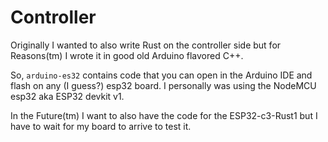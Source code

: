 # Controller

Originally I wanted to also write Rust on the controller side but for Reasons(tm) I wrote it in good old Arduino flavored C++.

So, `arduino-es32` contains code that you can open in the Arduino IDE and flash on any (I guess?) esp32 board. I personally was using the NodeMCU esp32 aka ESP32 devkit v1.

In the Future(tm) I want to also have the code for the ESP32-c3-Rust1 but I have to wait for my board to arrive to test it.
